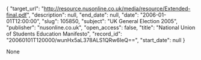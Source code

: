 {
  "target_url": "http://resource.nusonline.co.uk/media/resource/Extended-final.pdf", 
  "description": null, 
  "end_date": null, 
  "date": "2006-01-01T12:00:00", 
  "slug": 105850, 
  "subject": "UK General Election 2005", 
  "publisher": "nusonline.co.uk", 
  "open_access": false, 
  "title": "National Union of Students Education Manifesto", 
  "record_id": "20060101T120000/wunHx5aL378ALS1QRw6IeQ==", 
  "start_date": null
}

None